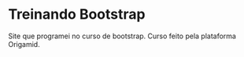 # Treinando Bootstrap
Site que programei no curso de bootstrap. Curso feito pela plataforma Origamid.

